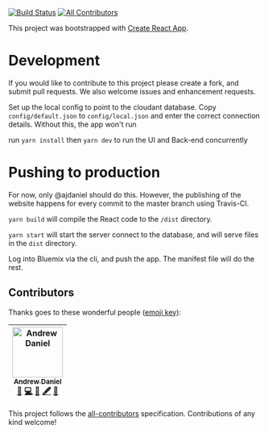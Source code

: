 [![Build Status](https://travis-ci.org/fit52/ui.svg?branch=master)](https://travis-ci.org/fit52/ui)
[![All Contributors](https://img.shields.io/badge/all_contributors-1-orange.svg?style=flat-square)](#contributors)

This project was bootstrapped with [Create React App](https://github.com/facebookincubator/create-react-app).

# Development

If you would like to contribute to this project please create a fork, and submit pull requests. We also welcome issues and enhancement requests.

Set up the local config to point to the cloudant database. Copy `config/default.json` to `config/local.json` and enter the correct connection details. Without this, the app won't run

run `yarn install` then `yarn dev` to run the UI and Back-end concurrently

# Pushing to production

For now, only @ajdaniel should do this. However, the publishing of the website happens for every commit to the master branch using Travis-CI.

`yarn build` will compile the React code to the `/dist` directory.

`yarn start` will start the server connect to the database, and will serve files in the `dist` directory.

Log into Bluemix via the cli, and push the app. The manifest file will do the rest.

## Contributors

Thanks goes to these wonderful people ([emoji key](https://github.com/all-contributors/all-contributors#emoji-key)):

<!-- ALL-CONTRIBUTORS-LIST:START - Do not remove or modify this section -->
<!-- prettier-ignore -->
| [<img src="https://avatars1.githubusercontent.com/u/867941?v=4" width="100px;" alt="Andrew Daniel"/><br /><sub><b>Andrew Daniel</b></sub>](http://www.andrewdaniel.co.uk)<br />[🐛](https://github.com/fit52/ui/issues?q=author%3Aajdaniel "Bug reports") [💻](https://github.com/fit52/ui/commits?author=ajdaniel "Code") [🎨](#design-ajdaniel "Design") [🖋](#content-ajdaniel "Content") [🤔](#ideas-ajdaniel "Ideas, Planning, & Feedback") |
| :---: |
<!-- ALL-CONTRIBUTORS-LIST:END -->

This project follows the [all-contributors](https://github.com/all-contributors/all-contributors) specification. Contributions of any kind welcome!